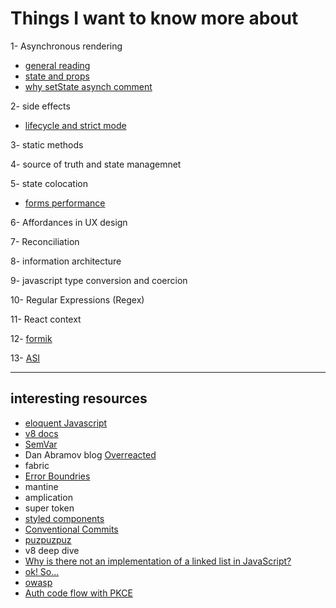 # Things I want to know more about

1- Asynchronous rendering 

- [general reading](https://stackoverflow.com/questions/52886075/why-is-getderivedstatefromprops-is-a-static-method)
- [state and props](https://reactjs.org/docs/faq-state.html#what-is-the-difference-between-state-and-props)
- [why setState asynch comment](https://github.com/facebook/react/issues/11527#issuecomment-360199710)

2- side effects

- [lifecycle and strict mode](https://stackoverflow.com/questions/62185425/why-is-console-log-logging-twice-in-react-js)

3- static methods

4- source of truth and state managemnet 

5- state colocation
- [forms performance](https://epicreact.dev/improve-the-performance-of-your-react-forms/)

6- Affordances in UX design

7- Reconciliation

8- information architecture

9- javascript type conversion and coercion

10- Regular Expressions (Regex)

11- React context

12- [formik](https://formik.org/)

13- [ASI](https://stackoverflow.com/questions/2846283/what-are-the-rules-for-javascripts-automatic-semicolon-insertion-asi)

---

## interesting resources

- [eloquent Javascript](https://eloquentjavascript.net/)
- [v8 docs](https://v8.dev/blog/ignition-interpreter)
- [SemVar](https://semver.org/)
- Dan Abramov blog [Overreacted](https://overreacted.io/)
- fabric
- [Error Boundries](https://meticulous.ai/blog/react-error-boundaries-complete-guide/)
- mantine
- amplication
- super token
- [styled components](https://styled-components.com/docs/basics)
- [Conventional Commits](https://www.conventionalcommits.org/en/v1.0.0/)
- [puzpuzpuz](https://puzpuzpuz.io/)
- v8 deep dive
- [Why is there not an implementation of a linked list in JavaScript?](https://stackoverflow.com/questions/72297950/why-is-there-not-an-implementation-of-a-linked-list-in-javascript)
- [ok! So...](https://okso.app/)
- [owasp](https://owasp.org/)
- [Auth code flow with PKCE](https://cloudentity.com/developers/basics/oauth-grant-types/authorization-code-with-pkce/)
